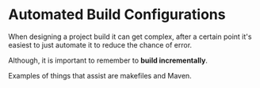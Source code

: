 # Automated Build Configurations

When designing a project build it can get complex, after a certain point it's easiest to just automate it to reduce the chance of error.

Although, it is important to remember to **build incrementally**.

Examples of things that assist are makefiles and Maven.
